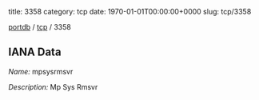 title: 3358
category: tcp
date: 1970-01-01T00:00:00+0000
slug: tcp/3358

[portdb](/) / [tcp](/category/tcp.html) / 3358


## IANA Data

_Name:_ mpsysrmsvr

_Description:_ Mp Sys Rmsvr

